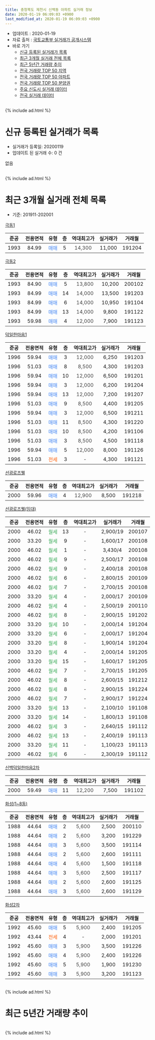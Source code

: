```yaml
---
title: 충청북도 제천시 신백동 아파트 실거래 정보
date: 2020-01-19 06:09:03 +0900
last_modified_at: 2020-01-19 06:09:03 +0900
---
```


* 업데이트 : 2020-01-19
* 자료 출처 : [국토교통부 실거래가 공개시스템](http://rt.molit.go.kr)
* 바로 가기
    * [신규 등록된 실거래가 목록](#신규-등록된-실거래가-목록)
    * [최근 3개월 실거래 전체 목록](#최근-3개월-실거래-전체-목록)
    * [최근 5년간 거래량 추이](#최근-5년간-거래량-추이)
    * [전국 거래량 TOP 50 지역](https://apt-info.github.io/apt-trade-info/최근-3개월-전국에서-가장-거래가-많이-발생한-지역)
    * [전국 거래량 TOP 50 아파트](https://apt-info.github.io/apt-trade-info/최근-3개월-전국에서-가장-거래가-많이-발생한-아파트)
    * [전국 거래량 TOP 50 분양권](https://apt-info.github.io/apt-trade-info/최근-3개월-전국에서-가장-거래가-많이-발생한-분양권)
    * [주요 신도시 실거래 데이터](https://apt-info.github.io/apt-trade-info/주요-신도시)
    * [전국 실거래 데이터](https://apt-info.github.io/apt-trade-info/전국)
<br>
{% include ad.html %}
<br>

# 신규 등록된 실거래가 목록
* 실거래가 등록일: 20200119
* 업데이트 된 실거래 수: 0 건

없음

<br>
{% include ad.html %}
<br>

# 최근 3개월 실거래 전체 목록
* 기준: 201911-202001


[극동1](https://search.naver.com/search.naver?query=%EC%B6%A9%EC%B2%AD%EB%B6%81%EB%8F%84+%EC%A0%9C%EC%B2%9C%EC%8B%9C+%EC%8B%A0%EB%B0%B1%EB%8F%99+%EA%B7%B9%EB%8F%991)

|준공|전용면적|유형|층|역대최고가|실거래가|거래월|
|:---:|:---:|:---:|:---:|:---:|:---:|:---:|
|1993|84.99|<span style="color:#4285f3">매매</span>|5|<span style="color:#444444">14,300</span>|11,000|191204|

[극동2](https://search.naver.com/search.naver?query=%EC%B6%A9%EC%B2%AD%EB%B6%81%EB%8F%84+%EC%A0%9C%EC%B2%9C%EC%8B%9C+%EC%8B%A0%EB%B0%B1%EB%8F%99+%EA%B7%B9%EB%8F%992)

|준공|전용면적|유형|층|역대최고가|실거래가|거래월|
|:---:|:---:|:---:|:---:|:---:|:---:|:---:|
|1993|84.90|<span style="color:#4285f3">매매</span>|5|<span style="color:#444444">13,800</span>|10,200|200102|
|1993|84.99|<span style="color:#4285f3">매매</span>|14|<span style="color:#444444">14,000</span>|13,500|191203|
|1993|84.99|<span style="color:#4285f3">매매</span>|6|<span style="color:#444444">14,000</span>|10,950|191104|
|1993|84.99|<span style="color:#4285f3">매매</span>|13|<span style="color:#444444">14,000</span>|9,800|191122|
|1993|59.98|<span style="color:#4285f3">매매</span>|4|<span style="color:#444444">12,000</span>|7,900|191123|

[덕일한마음1](https://search.naver.com/search.naver?query=%EC%B6%A9%EC%B2%AD%EB%B6%81%EB%8F%84+%EC%A0%9C%EC%B2%9C%EC%8B%9C+%EC%8B%A0%EB%B0%B1%EB%8F%99+%EB%8D%95%EC%9D%BC%ED%95%9C%EB%A7%88%EC%9D%8C1)

|준공|전용면적|유형|층|역대최고가|실거래가|거래월|
|:---:|:---:|:---:|:---:|:---:|:---:|:---:|
|1996|59.94|<span style="color:#4285f3">매매</span>|3|<span style="color:#444444">12,000</span>|6,250|191203|
|1996|51.03|<span style="color:#4285f3">매매</span>|8|<span style="color:#444444">8,500</span>|4,300|191203|
|1996|59.94|<span style="color:#4285f3">매매</span>|10|<span style="color:#444444">12,000</span>|6,500|191201|
|1996|59.94|<span style="color:#4285f3">매매</span>|3|<span style="color:#444444">12,000</span>|6,200|191204|
|1996|59.94|<span style="color:#4285f3">매매</span>|13|<span style="color:#444444">12,000</span>|7,200|191207|
|1996|51.03|<span style="color:#4285f3">매매</span>|9|<span style="color:#444444">8,500</span>|4,400|191205|
|1996|59.94|<span style="color:#4285f3">매매</span>|3|<span style="color:#444444">12,000</span>|6,500|191211|
|1996|51.03|<span style="color:#4285f3">매매</span>|11|<span style="color:#444444">8,500</span>|4,300|191220|
|1996|51.03|<span style="color:#4285f3">매매</span>|10|<span style="color:#444444">8,500</span>|4,200|191106|
|1996|51.03|<span style="color:#4285f3">매매</span>|3|<span style="color:#444444">8,500</span>|4,500|191118|
|1996|59.94|<span style="color:#4285f3">매매</span>|5|<span style="color:#444444">12,000</span>|8,000|191126|
|1996|51.03|<span style="color:#ff5a00">전세</span>|3|<span style="color:#444444">-</span>|4,300|191121|

[선광로즈웰](https://search.naver.com/search.naver?query=%EC%B6%A9%EC%B2%AD%EB%B6%81%EB%8F%84+%EC%A0%9C%EC%B2%9C%EC%8B%9C+%EC%8B%A0%EB%B0%B1%EB%8F%99+%EC%84%A0%EA%B4%91%EB%A1%9C%EC%A6%88%EC%9B%B0)

|준공|전용면적|유형|층|역대최고가|실거래가|거래월|
|:---:|:---:|:---:|:---:|:---:|:---:|:---:|
|2000|59.96|<span style="color:#4285f3">매매</span>|4|<span style="color:#444444">12,900</span>|8,500|191218|

[선광로즈웰(임대)](https://search.naver.com/search.naver?query=%EC%B6%A9%EC%B2%AD%EB%B6%81%EB%8F%84+%EC%A0%9C%EC%B2%9C%EC%8B%9C+%EC%8B%A0%EB%B0%B1%EB%8F%99+%EC%84%A0%EA%B4%91%EB%A1%9C%EC%A6%88%EC%9B%B0%28%EC%9E%84%EB%8C%80%29)

|준공|전용면적|유형|층|역대최고가|실거래가|거래월|
|:---:|:---:|:---:|:---:|:---:|:---:|:---:|
|2000|46.02|<span style="color:#34a853">월세</span>|13|<span style="color:#444444">-</span>|2,900/19|200107|
|2000|33.20|<span style="color:#34a853">월세</span>|9|<span style="color:#444444">-</span>|1,600/17|200108|
|2000|46.02|<span style="color:#34a853">월세</span>|1|<span style="color:#444444">-</span>|3,430/4|200108|
|2000|46.02|<span style="color:#34a853">월세</span>|9|<span style="color:#444444">-</span>|2,500/17|200108|
|2000|46.02|<span style="color:#34a853">월세</span>|9|<span style="color:#444444">-</span>|2,400/18|200108|
|2000|46.02|<span style="color:#34a853">월세</span>|6|<span style="color:#444444">-</span>|2,800/15|200109|
|2000|46.02|<span style="color:#34a853">월세</span>|7|<span style="color:#444444">-</span>|2,700/15|200108|
|2000|33.20|<span style="color:#34a853">월세</span>|4|<span style="color:#444444">-</span>|2,000/17|200109|
|2000|46.02|<span style="color:#34a853">월세</span>|4|<span style="color:#444444">-</span>|2,500/19|200110|
|2000|46.02|<span style="color:#34a853">월세</span>|8|<span style="color:#444444">-</span>|2,900/15|191202|
|2000|33.20|<span style="color:#34a853">월세</span>|10|<span style="color:#444444">-</span>|2,000/14|191204|
|2000|33.20|<span style="color:#34a853">월세</span>|6|<span style="color:#444444">-</span>|2,000/17|191204|
|2000|33.20|<span style="color:#34a853">월세</span>|8|<span style="color:#444444">-</span>|1,900/14|191204|
|2000|33.20|<span style="color:#34a853">월세</span>|4|<span style="color:#444444">-</span>|2,000/14|191205|
|2000|33.20|<span style="color:#34a853">월세</span>|15|<span style="color:#444444">-</span>|1,600/17|191205|
|2000|46.02|<span style="color:#34a853">월세</span>|7|<span style="color:#444444">-</span>|2,700/15|191205|
|2000|46.02|<span style="color:#34a853">월세</span>|8|<span style="color:#444444">-</span>|2,600/15|191212|
|2000|46.02|<span style="color:#34a853">월세</span>|8|<span style="color:#444444">-</span>|2,900/15|191224|
|2000|46.02|<span style="color:#34a853">월세</span>|7|<span style="color:#444444">-</span>|2,900/17|191224|
|2000|33.20|<span style="color:#34a853">월세</span>|13|<span style="color:#444444">-</span>|2,100/10|191108|
|2000|33.20|<span style="color:#34a853">월세</span>|14|<span style="color:#444444">-</span>|1,800/13|191108|
|2000|46.02|<span style="color:#34a853">월세</span>|3|<span style="color:#444444">-</span>|2,640/15|191112|
|2000|46.02|<span style="color:#34a853">월세</span>|13|<span style="color:#444444">-</span>|2,400/19|191113|
|2000|33.20|<span style="color:#34a853">월세</span>|11|<span style="color:#444444">-</span>|1,100/23|191113|
|2000|46.02|<span style="color:#34a853">월세</span>|6|<span style="color:#444444">-</span>|2,300/19|191112|


<script async src="//pagead2.googlesyndication.com/pagead/js/adsbygoogle.js"></script>
<!-- 기본 -->
<ins class="adsbygoogle"
     style="display:block"
     data-ad-client="ca-pub-1142216861245946"
     data-ad-slot="4805727019"
     data-ad-format="auto"
     data-full-width-responsive="true"></ins>
<script>
(adsbygoogle = window.adsbygoogle || []).push({});
</script>


[신백덕일한마음2차](https://search.naver.com/search.naver?query=%EC%B6%A9%EC%B2%AD%EB%B6%81%EB%8F%84+%EC%A0%9C%EC%B2%9C%EC%8B%9C+%EC%8B%A0%EB%B0%B1%EB%8F%99+%EC%8B%A0%EB%B0%B1%EB%8D%95%EC%9D%BC%ED%95%9C%EB%A7%88%EC%9D%8C2%EC%B0%A8)

|준공|전용면적|유형|층|역대최고가|실거래가|거래월|
|:---:|:---:|:---:|:---:|:---:|:---:|:---:|
|2000|59.49|<span style="color:#4285f3">매매</span>|11|<span style="color:#444444">12,200</span>|7,500|191102|

[화성(1~8동)](https://search.naver.com/search.naver?query=%EC%B6%A9%EC%B2%AD%EB%B6%81%EB%8F%84+%EC%A0%9C%EC%B2%9C%EC%8B%9C+%EC%8B%A0%EB%B0%B1%EB%8F%99+%ED%99%94%EC%84%B1%281%7E8%EB%8F%99%29)

|준공|전용면적|유형|층|역대최고가|실거래가|거래월|
|:---:|:---:|:---:|:---:|:---:|:---:|:---:|
|1988|44.64|<span style="color:#4285f3">매매</span>|2|<span style="color:#444444">5,600</span>|2,500|200110|
|1988|44.64|<span style="color:#4285f3">매매</span>|2|<span style="color:#444444">5,600</span>|3,200|191229|
|1988|44.64|<span style="color:#4285f3">매매</span>|3|<span style="color:#444444">5,600</span>|3,500|191114|
|1988|44.64|<span style="color:#4285f3">매매</span>|2|<span style="color:#444444">5,600</span>|2,600|191111|
|1988|44.64|<span style="color:#4285f3">매매</span>|4|<span style="color:#444444">5,600</span>|1,500|191118|
|1988|44.64|<span style="color:#4285f3">매매</span>|3|<span style="color:#444444">5,600</span>|2,500|191117|
|1988|44.64|<span style="color:#4285f3">매매</span>|2|<span style="color:#444444">5,600</span>|2,600|191125|
|1988|44.64|<span style="color:#4285f3">매매</span>|3|<span style="color:#444444">5,600</span>|2,600|191129|

[화성2차](https://search.naver.com/search.naver?query=%EC%B6%A9%EC%B2%AD%EB%B6%81%EB%8F%84+%EC%A0%9C%EC%B2%9C%EC%8B%9C+%EC%8B%A0%EB%B0%B1%EB%8F%99+%ED%99%94%EC%84%B12%EC%B0%A8)

|준공|전용면적|유형|층|역대최고가|실거래가|거래월|
|:---:|:---:|:---:|:---:|:---:|:---:|:---:|
|1992|45.60|<span style="color:#4285f3">매매</span>|5|<span style="color:#444444">5,900</span>|2,400|191205|
|1992|43.44|<span style="color:#ff5a00">전세</span>|4|<span style="color:#444444">-</span>|2,000|191201|
|1992|45.60|<span style="color:#4285f3">매매</span>|3|<span style="color:#444444">5,900</span>|3,500|191226|
|1992|45.60|<span style="color:#4285f3">매매</span>|4|<span style="color:#444444">5,900</span>|2,400|191226|
|1992|45.60|<span style="color:#4285f3">매매</span>|5|<span style="color:#444444">5,900</span>|1,900|191230|
|1992|45.60|<span style="color:#4285f3">매매</span>|3|<span style="color:#444444">5,900</span>|3,200|191123|


<br>
{% include ad.html %}
<br>

# 최근 5년간 거래량 추이


<div style="width:100%;">
    <canvas id="deal_progress" height="200"></canvas>
</div>

<script>
new Chart(document.getElementById("deal_progress"), {
    type: 'line',
    data: {
        labels: ['201501','201502','201503','201504','201505','201506','201507','201508','201509','201510','201511','201512','201601','201602','201603','201604','201605','201606','201607','201608','201609','201610','201611','201612','201701','201702','201703','201704','201705','201706','201707','201708','201709','201710','201711','201712','201801','201802','201803','201804','201805','201806','201807','201808','201809','201810','201811','201812','201901','201902','201903','201904','201905','201906','201907','201908','201909','201910','201911','201912','202001'],
        datasets: [{
            label: '매매',
            pointRadius: 1,
            data: [12, 5, 16, 15, 16, 17, 11, 11, 10, 16, 11, 12, 8, 11, 10, 7, 9, 21, 13, 17, 19, 10, 14, 5, 10, 14, 14, 20, 17, 20, 19, 20, 12, 14, 7, 5, 14, 9, 18, 13, 12, 11, 20, 9, 12, 16, 9, 11, 12, 18, 23, 14, 9, 15, 12, 14, 15, 8, 14, 16, 2],
            borderColor: "rgba(255, 201, 14, 1)",
            backgroundColor: "rgba(255, 201, 14, 0.5)",
            fill: false,
            lineTension: 0
        },{
            label: '전월세',
            pointRadius: 1,
            data: [23, 30, 27, 23, 29, 36, 25, 17, 19, 38, 24, 25, 32, 23, 19, 24, 59, 22, 34, 18, 14, 25, 16, 21, 27, 34, 17, 20, 21, 18, 18, 11, 25, 20, 14, 22, 25, 28, 18, 14, 43, 17, 24, 14, 9, 13, 12, 22, 10, 37, 14, 9, 12, 9, 8, 13, 16, 11, 7, 11, 9],
            borderColor: "rgba(0, 141, 185, 1)",
            backgroundColor: "rgba(0, 141, 185, 0.5)",
            fill: false,
            lineTension: 0
        }
        ]
    },
    options: {
        responsive: true,
        title: {
            display: false
        },
        tooltips: {
            mode: 'index',
            intersect: false
        },
        hover: {
            mode: 'nearest',
            intersect: true
        },
        scales: {
            xAxes: [{
                display: true,
                scaleLabel: {
                    display: true,
                    labelString: '년/월'
                }
            }],
            yAxes: [{
                display: true,
                ticks: {
                    suggestedMin: 0,
                },
                scaleLabel: {
                    display: true,
                    labelString: '실거래 수'
                }
            }]
        }
    }
});

</script>


<br>
{% include ad.html %}
<br>

